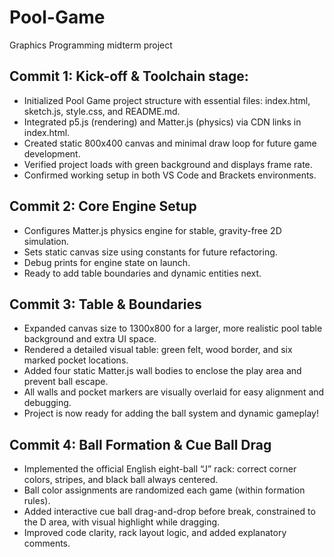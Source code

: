 # Pool-Game
Graphics Programming midterm project

## Commit 1: Kick-off & Toolchain stage:

- Initialized Pool Game project structure with essential files: index.html, sketch.js, style.css, and README.md.
- Integrated p5.js (rendering) and Matter.js (physics) via CDN links in index.html.
- Created static 800x400 canvas and minimal draw loop for future game development.
- Verified project loads with green background and displays frame rate.
- Confirmed working setup in both VS Code and Brackets environments.

## Commit 2: Core Engine Setup

- Configures Matter.js physics engine for stable, gravity-free 2D simulation.
- Sets static canvas size using constants for future refactoring.
- Debug prints for engine state on launch.
- Ready to add table boundaries and dynamic entities next.

## Commit 3: Table & Boundaries

- Expanded canvas size to 1300x800 for a larger, more realistic pool table background and extra UI space.
- Rendered a detailed visual table: green felt, wood border, and six marked pocket locations.
- Added four static Matter.js wall bodies to enclose the play area and prevent ball escape.
- All walls and pocket markers are visually overlaid for easy alignment and debugging.
- Project is now ready for adding the ball system and dynamic gameplay!

## Commit 4: Ball Formation & Cue Ball Drag

- Implemented the official English eight-ball “J” rack: correct corner colors, stripes, and black ball always centered.
- Ball color assignments are randomized each game (within formation rules).
- Added interactive cue ball drag-and-drop before break, constrained to the D area, with visual highlight while dragging.
- Improved code clarity, rack layout logic, and added explanatory comments.